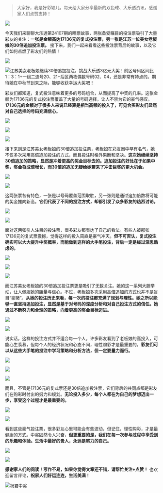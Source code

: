 > 大家好，我是好彩颖儿，每天给大家分享最新的双色球、大乐透资讯，感谢家人们点赞支持！


![](https://cdn.jsdelivr.net/gh/wangwenjie1314/PicCDN/2024-7-12/1720763627240-image.png)


今天我们来聊聊大乐透第24107期的晒票故事，两张备受瞩目的投注票吸引了大量彩友的关注：**一张是金额高达17136元的复式投注票，另一张是江苏一位美女老板娘的30倍追加投注票。** 接下来，我们一起来看看这些投注票背后的故事，以及它们如何点燃了彩友们的热情！

![](https://cdn.jsdelivr.net/gh/wangwenjie1314/PicCDN/2024-9-14/1726293678413-image.png)

![江苏美女老板娘继续30倍追加投注，挑战大乐透3亿元大奖！前区号码区间比1：3：1+一组二连号20、21+后区两枚偶数号码02、04，还是非常有特点的。期待她在中秋节到来之际，能够收获幸运大奖吧！](https://cdn.jsdelivr.net/gh/wangwenjie1314/PicCDN/2024-9-14/1726300882908-image.png)


彩友们都知道，复式投注意味着更多的号码组合，从而提高了中奖的几率。这张金额为17136元的复式投注票覆盖了大量的号码选择，让人不禁为它的豪气感叹。**17136元的金额对于很多人来说已经算是相当高额的投入了，可见合买彩友们显然对自己选择的号码充满信心**。

![](https://cdn.jsdelivr.net/gh/wangwenjie1314/PicCDN/2024-9-14/1726293651530-image.png)

![](https://cdn.jsdelivr.net/gh/wangwenjie1314/PicCDN/2024-9-14/1726293608121-image.png)


![](https://cdn.jsdelivr.net/gh/wangwenjie1314/PicCDN/2024-9-14/1726293637813-image.png)


接下来则是江苏美女老板娘的30倍追加投注票，老板娘在彩友圈中早有名气，她不仅多次采用高倍追加投注的方式，而且投注时格外果断和坚决。**这次她继续坚持30倍追加的策略，显然是冲着更高的奖金目标去的。追加投注的好处在于如果中奖，奖金将成倍增长，而30倍的追加无疑给她带来了冲击巨奖的更大机会。**





![](https://cdn.jsdelivr.net/gh/wangwenjie1314/PicCDN/2024-9-14/1726293598640-image.png)

![](https://cdn.jsdelivr.net/gh/wangwenjie1314/PicCDN/2024-9-14/1726293565960-image.png)




这两张票各有特色，一张是以号码覆盖范围取胜，另一张则是通过追加倍数将可能的奖金推向新高。**它们代表了不同的投注方式，却都引发了众多彩友的热烈讨论。**


![](https://cdn.jsdelivr.net/gh/wangwenjie1314/PicCDN/2024-9-14/1726300995905-image.png)

![](https://cdn.jsdelivr.net/gh/wangwenjie1314/PicCDN/2024-9-14/1726301002452-image.png)


面对这两张引人注目的投注票，很多彩友都表达了自己的看法。有些人被那张17136元的复式票震撼，觉得这样的投入简直是豪气冲天。**但不可否认，复式投注确实可以大大提升中奖概率，而能做到这样的大手笔投注，背后一定是经过深思熟虑的。**


![](https://cdn.jsdelivr.net/gh/wangwenjie1314/PicCDN/2024-9-14/1726301008718-image.png)


![](https://cdn.jsdelivr.net/gh/wangwenjie1314/PicCDN/2024-9-14/1726301024714-image.png)


![](https://cdn.jsdelivr.net/gh/wangwenjie1314/PicCDN/2024-9-14/1726301032862-image.png)


而江苏美女老板娘的30倍追加投注票更是吸引了无数关注。她的这一系列大胆举动，让人佩服她的胆量与信心。不过，老板娘多次采用高倍追加的方式也并不是盲目“豪赌”。**从她的投注历史来看，每一次的投注都充满了规划与理性。她之所以能够一直坚持追加投注，显然是基于对号码的深度分析和对自己投注方式的信任。她通过不断努力和合理的策略，向着更高的奖金目标迈进。**


![](https://cdn.jsdelivr.net/gh/wangwenjie1314/PicCDN/2024-9-14/1726301080779-image.png)


![](https://cdn.jsdelivr.net/gh/wangwenjie1314/PicCDN/2024-9-14/1726301153886-image.png)


说实话，这样的投注方式并不适合每一个人。许多彩友看到了老板娘的高投入，可能心生羡慕，但每个人的经济状况和心态不同，理性购彩才是最重要的。**彩友们可以从这些大手笔的投注中学习策略和分析方法，但一定要量力而行。**


![](https://cdn.jsdelivr.net/gh/wangwenjie1314/PicCDN/2024-9-14/1726301135998-image.png)


![](https://cdn.jsdelivr.net/gh/wangwenjie1314/PicCDN/2024-9-14/1726301165947-image.png)


![](https://cdn.jsdelivr.net/gh/wangwenjie1314/PicCDN/2024-9-14/1726301173109-image.png)


而且，不管是17136元的复式票还是30倍追加投注票，它们背后的共同点都是彩友们在购彩时付出的努力和规划。**无论投入多少，每个人都在为自己的梦想迈出一步，享受这个过程才是最重要的。**


![](https://cdn.jsdelivr.net/gh/wangwenjie1314/PicCDN/2024-9-14/1726301105900-image.png)

![](https://cdn.jsdelivr.net/gh/wangwenjie1314/PicCDN/2024-9-14/1726301184763-image.png)


看到这些豪气投注票，很多彩友心里可能会有些波动，但记住，理性购彩，才是最健康的方式。中奖固然令人兴奋，**但更重要的是，我们在每一次参与过程中享受到的乐趣和体验。生活中最好的贵人，永远是努力的自己。**


![](https://cdn.jsdelivr.net/gh/wangwenjie1314/PicCDN/2024-9-14/1726301214350-image.png)

![](https://cdn.jsdelivr.net/gh/wangwenjie1314/PicCDN/2024-9-14/1726301207810-image.png)


**感谢家人们的阅读！写作不易，如果你觉得文章还不错，请帮忙关注+点赞！** 也欢迎留言评论，**祝家人们好运连连，生活美满！**


![祝君中奖](https://cdn.jsdelivr.net/gh/wangwenjie1314/PicCDN/2024-7-22/1721618700442-image.png)
